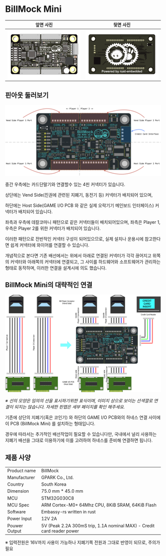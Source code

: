 <!--
SPDX-FileCopyrightText: © 2023 Jinwoo Park (pmnxis@gmail.com)

SPDX-License-Identifier: MIT OR Apache-2.0
-->

# BillMock Mini

| 앞면 사진 | 뒷면 사진 |
| ---- | ---- |
| ![top side image](images/pcb_top_mini_0v4.png) | ![bottom side image](images/pcb_bot_mini_0v4.png) | 

## 핀아웃 둘러보기

![Port Quick Look](./images/pcb_0v4_mini_port/mini_port_quick_look.png)

중간 우측에는 카드단말기와 연결할수 있는 4핀 커넥터가 있습니다.

상단에는 Vend Side(진권에 관련된 지폐기, 동전기 등) 커넥터가 배치되어 있으며,

하단에는 Host Side(GAME I/O PCB 와 같은 실제 오락기기 메인보드 인터페이스) 커넥터가 배치되어 있습니다.

좌측과 우측에 데칼코마니 패턴으로 같은 커넥터들이 배치되어있으며, 좌측은 Player 1, 우측은 Player 2를 위한 커넥터가 배치되어 있습니다.

이러한 패턴으로 전반적인 커넥터 구성이 되어있으므로, 실제 설치나 운용시에 참고한다면 쉽게 커넥터에 와이어를 연결할 수 있습니다.

개념적으로 본다면 기존 배선에서는 위에서 아래로 연결된 커넥터가 각각 끊어지고 위쪽의 커넥터와 아래쪽의 커넥터에 연결되고, 그 사이를 하드웨어와 소프트웨어가 관리하는 형태로 동작하며, 이러한 연결을 설계시에 의도 했습니다.

## BillMock Mini의 대략적인 연결
![Simplified Wiring](./images/pcb_0v4_mini_port/mini_wiring.png)

_※ 선의 모양은 임의의 선을 표시하기위한 표식이며, 이미지 상으로 보이는 선색깔로 연결이 되지는 않습니다. 자세한 핀맵은 세부 페이지를 확인 해주세요._

 기존에 상단의 지폐기(혹은 코인기) 와 하단의 GAME I/O PCB와의 하네스 연결 사이에 이 PCB (BillMock Mini) 를 설치하는 형태입니다.

경우에 따라서는 추가적인 배선작업이 필요할 수 있습니다만, 국내에서 널리 사용하는 지폐기 배선을 그대로 이용하기에 이를 고려하여 하네스를 준비해 연결하면 됩니다.

## 제품 사양

|             |              |
| ----------- | ------------ |
| Product name| BillMock     |
| Manufacturer| GPARK Co., Ltd. |
| Country     | South Korea |
| Dimension   | 75.0 mm * 45.0 mm |
| MCU         | STM32G030C8 |
| MCU Spec    | ARM Cortex-M0+ 64Mhz CPU, 8KiB SRAM, 64KiB Flash |
| Software    | Embassy-rs written in rust |
| Power Input | 12V 2A |
| Pouwer Output | 5V (Peak 2.2A 300mS trip, 1.1A nominal MAX) - Credit card reader power |

※ 입력전원은 16V까지 사용이 가능하나 지폐기쪽 전원과 그대로 반영이 되므로, 주의가 필요
